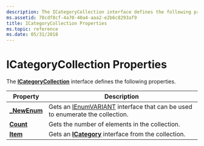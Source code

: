 ```yaml
---
description: The ICategoryCollection interface defines the following properties.
ms.assetid: 78cdf8cf-4a70-40a4-aaa2-e2b6c8293af9
title: ICategoryCollection Properties
ms.topic: reference
ms.date: 05/31/2018
---
```


# ICategoryCollection Properties

The [**ICategoryCollection**](/windows/desktop/api/Wuapi/nn-wuapi-icategorycollection) interface defines the following properties.



| Property                                          | Description                                                                                                                     |
|---------------------------------------------------|---------------------------------------------------------------------------------------------------------------------------------|
| [**\_NewEnum**](/windows/desktop/api/Wuapi/nf-wuapi-icategorycollection-get__newenum) | Gets an [IEnumVARIANT](/windows/win32/api/oaidl/nn-oaidl-ienumvariant) interface that can be used to enumerate the collection. |
| [**Count**](/windows/desktop/api/Wuapi/nf-wuapi-icategorycollection-get_count)        | Gets the number of elements in the collection.                                                                                  |
| [**Item**](/windows/desktop/api/Wuapi/nf-wuapi-icategorycollection-get_item)          | Gets an [**ICategory**](/windows/desktop/api/Wuapi/nn-wuapi-icategory) interface from the collection.                                                           |



 

 

 
